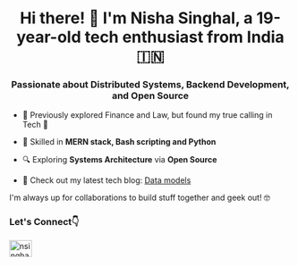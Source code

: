 <h1 align="center">Hi there! 👋 I'm Nisha Singhal, a 19-year-old tech enthusiast from India 🇮🇳</h1>
<h3 align="center">Passionate about Distributed Systems, Backend Development, and Open Source</h3>

- 💼 Previously explored Finance and Law, but found my true calling in Tech 🚀
  
- 🌱 Skilled in **MERN stack, Bash scripting and Python**

- 🔍 Exploring **Systems Architecture** via **Open Source**

- 📝 Check out my latest tech blog: [Data models](https://nishasinghal.hashnode.dev/data-models)

I'm always up for collaborations to build stuff together and geek out! 🤓 
<h3 align="left">Let's Connect👇</h3>
<p align="left">
  <a href="https://twitter.com/nsinghal1234" target="_blank">
    <img align="center" src="https://raw.githubusercontent.com/rahuldkjain/github-profile-readme-generator/master/src/images/icons/Social/twitter.svg" alt="nsinghal1234" height="30" width="40" />
  </a>
</p>
